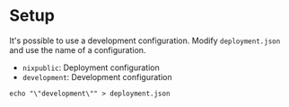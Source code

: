# Setup

It's possible to use a development configuration.
Modify `deployment.json` and use the name of a configuration.

* `nixpublic`: Deployment configuration
* `development`: Development configuration

```
echo "\"development\"" > deployment.json
```
